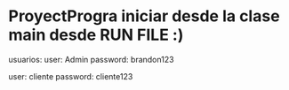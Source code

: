 # ProyectProgra  iniciar desde la clase main  desde RUN FILE :)

usuarios:
user: Admin
password: brandon123

user: cliente
password: cliente123
